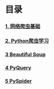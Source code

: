 # 目录

### [1. 网络爬虫基础](spider.md)
### [2. Python爬虫学习](python_spider.md)
### [3 Beautiful Soup](BeautifulSoup.md)
### [4 PyQuery](PyQuery.md)
### [5 PySpider](pyspider.md)